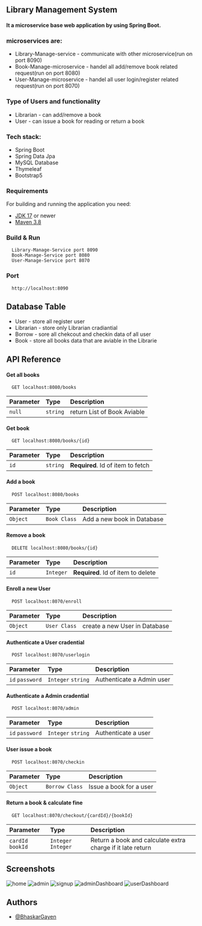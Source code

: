 ## Library Management System 

#### It a microservice base web application by using Spring Boot.
### microservices are:
  - Library-Manage-service - communicate with other microservice(run on port 8090)
  - Book-Manage-microservice - handel all add/remove book related request(run on port 8080)
  - User-Manage-microservice - handel all user login/register related request(run on port 8070)

### Type of Users and functionality
- Librarian - can add/remove a book
- User - can issue a book for reading or return a book 

### Tech stack:
  - Spring Boot
  - Spring Data Jpa
  - MySQL Database
  - Thymeleaf
  - Bootstrap5

### Requirements

For building and running the application you need:
- [JDK 17](http://www.oracle.com/technetwork/java/javase/downloads/jdk8-downloads-2133151.html) or newer
- [Maven 3.8](https://maven.apache.org)


### Build & Run 

```
  Library-Manage-Service port 8090
  Book-Manage-Service port 8080
  User-Manage-Service port 8070
```
  
### Port
```
  http://localhost:8090
```

## Database Table
- User - store all register user
- Librarian - store only Librarian cradiantial
- Borrow - sore all chekcout and checkin data of all user
- Book - store all books data that are aviable in the Librarie
## API Reference

#### Get all books

```http
  GET localhost:8080/books
```

| Parameter | Type     | Description                |
| :-------- | :------- | :------------------------- |
| `null` | `string` | return List of Book Aviable |

#### Get book

```http
  GET localhost:8080/books/{id}
```

| Parameter | Type     | Description                       |
| :-------- | :------- | :-------------------------------- |
| `id`      | `string` | **Required**. Id of item to fetch |

#### Add a book

```http
  POST localhost:8080/books
```

| Parameter | Type     | Description                |
| :-------- | :------- | :------------------------- |
|`Object` | `Book Class` | Add a new book in Database |

#### Remove a book

```http
  DELETE localhost:8080/books/{id}
```

| Parameter | Type     | Description                |
| :-------- | :------- | :------------------------- |
|`id`      | `Integer` | **Required**. Id of item to delete |

#### Enroll a new User

```http
  POST localhost:8070/enroll
```

| Parameter | Type     | Description                |
| :-------- | :------- | :------------------------- |
|`Object` | `User Class` | create a new User in Database |

#### Authenticate a User cradential

```http
  POST localhost:8070/userlogin
```

| Parameter | Type     | Description                |
| :-------- | :------- | :------------------------- |
|`id` `password` | `Integer` `string` | Authenticate a Admin user |

#### Authenticate a Admin cradential

```http
  POST localhost:8070/admin
```

| Parameter | Type     | Description                |
| :-------- | :------- | :------------------------- |
|`id` `password` | `Integer` `string` | Authenticate a user |


#### User issue a book

```http
  POST localhost:8070/checkin
```

| Parameter | Type     | Description                |
| :-------- | :------- | :------------------------- |
|`Object` | `Borrow Class` | Issue a book for a user |

#### Return a book & calculate fine

```http
  GET localhost:8070/checkout/{cardId}/{bookId}
```

| Parameter | Type     | Description                |
| :-------- | :------- | :------------------------- |
|`cardId` `bookId` | `Integer` `Integer` | Return a book and calculate extra charge if it late return |



## Screenshots
![home](https://user-images.githubusercontent.com/84518595/173089348-bd06a221-61b9-435d-ab83-65b59851946b.png)
![admin](https://user-images.githubusercontent.com/84518595/173089548-3d760b2c-af23-4266-84ba-5d8edcd04f07.png)
![signup](https://user-images.githubusercontent.com/84518595/173089600-d6fec164-0f1d-43d5-8c3f-b99026a5f51c.png)
![adminDashboard](https://user-images.githubusercontent.com/84518595/173089631-aaf9829e-db4b-4b32-be52-34b5dcbc48db.png)
![userDashboard](https://user-images.githubusercontent.com/84518595/173089655-9dbd4f1d-a928-4c24-95e3-1d54fa751de6.png)


## Authors

- [@BhaskarGayen](https://github.com/Bhaskar-Gayen)

